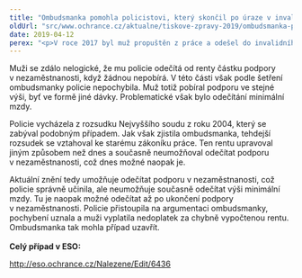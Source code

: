 ```yaml
---
title: "Ombudsmanka pomohla policistovi, který skončil po úraze v invalidním důchodu"
oldUrl: "src/www.ochrance.cz/aktualne/tiskove-zpravy-2019/ombudsmanka-pomohla-policistovi-ktery-skoncil-po-uraze-v-invalidnim-duchodu"
date: 2019-04-12
perex: "<p>V roce 2017 byl muž propuštěn z práce a odešel do invalidního důchodu. Po předchozích služebních úrazech se totiž jeho zdravotní stav zhoršil natolik, že již nemohl vykonávat svou práci. Protože bylo zhoršení zdravotního stavu zapříčiněné služebním poměrem, získal od policie rentu. Muž však nesouhlasil s tím, že mu od ní byly odečítány minimální mzda a podpora v nezaměstnanosti, i když žádnou podporu nepobíral. Bývalý policista se proto obrátil s žádostí o pomoc na ombudsmanku. Ta shledala ve způsobu výpočtu pochybení, policie chybu uznala a muži vyplatila více než stotisícový nedoplatek. Případ tak bylo možné úspěšně uzavřít. </p>"
---
```


<!-- imported from the old website -->

<p>Muži se zdálo nelogické, že mu policie odečítá od renty částku podpory v nezaměstnanosti, když žádnou nepobírá. V této části však podle šetření ombudsmanky policie nepochybila. Muž totiž pobíral podporu ve stejné výši, byť ve formě jiné dávky. Problematické však bylo odečítání minimální mzdy.</p> <p>Policie vycházela z rozsudku Nejvyššího soudu z roku 2004, který se zabýval podobným případem. Jak však zjistila ombudsmanka, tehdejší rozsudek se vztahoval ke starému zákoníku práce. Ten rentu upravoval jiným způsobem než dnes a současně neumožňoval odečítat podporu v nezaměstnanosti, což dnes možné naopak je.</p> <p>Aktuální znění tedy umožňuje odečítat podporu v nezaměstnanosti, což policie správně učinila, ale neumožňuje současně odečítat výši minimální mzdy. Tu je naopak možné odečítat až po ukončení podpory v nezaměstnanosti. Policie přistoupila na argumentaci ombudsmanky, pochybení uznala a muži vyplatila nedoplatek za chybně vypočtenou rentu. Ombudsmanka tak mohla případ uzavřít. <br /><br /><b>Celý případ v ESO:</b></p><p><a title="Otevření do nového okna" href="http://eso.ochrance.cz/Nalezene/Edit/6436" target="_blank">http://eso.ochrance.cz/Nalezene/Edit/6436</a> <img alt="" src="https://www.ochrance.cz/typo3/ext/od_linkdesc/icons/external.gif" class="od_linkdesc_icon_external" /></p><p></p>
